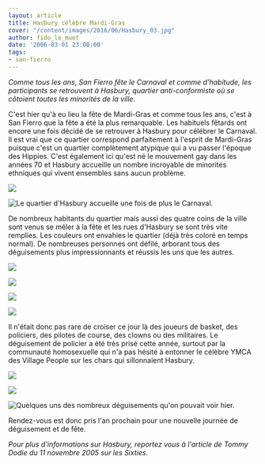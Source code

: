 ```yaml
---
layout: article
title: Hasbury célèbre Mardi-Gras
cover: "/content/images/2016/06/Hasbury_03.jpg"
author: fido_le_muet
date: '2006-03-01 23:00:00'
tags:
- san-fierro
---
```


_Comme tous les ans, San Fierro fête le Carnaval et comme d'habitude, les participants se retrouvent à Hasbury, quartier anti-conformiste où se côtoient toutes les minorités de la ville._

C'est hier qu'à eu lieu la fête de Mardi-Gras et comme tous les ans, c'est à San Fierro que la fête a été la plus remarquable. Les habituels fêtards ont encore une fois décidé de se retrouver à Hasbury pour célébrer le Carnaval. Il est vrai que ce quartier correspond parfaitement à l'esprit de Mardi-Gras puisque c'est un quartier complètement atypique qui a vu passer l'époque des Hippies. C'est également ici qu'est né le mouvement gay dans les années 70 et Hasbury accueille un nombre incroyable de minorités ethniques qui vivent ensembles sans aucun problème.

![](  /content/images/2005/01/Hasbury_02.jpg)

![Le quartier d'Hasbury accueille une fois de plus le Carnaval.](  /content/images/2005/01/Hasbury_01.jpg)

De nombreux habitants du quartier mais aussi des quatre coins de la ville sont venus se mêler à la fête et les rues d'Hasbury se sont très vite remplies. Les couleurs ont envahies le quartier (déjà très coloré en temps normal). De nombreuses personnes ont défilé, arborant tous des déguisements plus impressionnants et réussis les uns que les autres.

![](  /content/images/2005/01/Carnaval_Clodo.jpg)

![](  /content/images/2005/01/Carnaval_Basket.jpg)

![](  /content/images/2005/01/Carnaval_Ambulance.jpg)

![](  /content/images/2005/01/Carnaval_Touriste.jpg)

Il n'était donc pas rare de croiser ce jour là des joueurs de basket, des policiers, des pilotes de course, des clowns ou des militaires. Le déguisement de policier a été très prisé cette année, surtout par la communauté homosexuelle qui n'a pas hésité à entonner le célèbre YMCA des Village People sur les chars qui sillonnaient Hasbury.

![](  /content/images/2005/01/Carnaval_Pilote.jpg)

![](  /content/images/2005/01/Carnaval_Ninja.jpg)

![Quelques uns des nombreux déguisements qu'on pouvait voir hier.](  /content/images/2005/01/Carnaval_Flic.jpg)

Rendez-vous est donc pris l'an prochain pour une nouvelle journée de déguisement et de fête.

_Pour plus d'informations sur Hasbury, reportez vous à l'article de Tommy Dodie du 11 novembre 2005 sur les Sixties._

<!--kg-card-end: markdown-->
